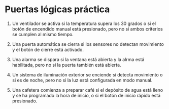 # Puertas lógicas práctica

1. Un ventilador se activa si la temperatura supera los 30 grados o si el botón de encendido manual está presionado, pero no si ambos criterios se cumplen al mismo tiempo.
   
2. Una puerta automática se cierra si los sensores no detectan movimiento y el botón de cierre está activado.
   
3. Una alarma se dispara si la ventana está abierta y la alrma está habilitada, pero no si la puerta también está abierta.
   
4. Un sistema de iluminación exterior se enciende si detecta movimiento o si es de noche, pero no si la luz está configurada en modo manual.
   
5. Una cafetera comienza a preparar café si el depósito de agua está lleno y se ha programado la hora de inicio, o si el botón de inicio rápido está presionado.  
